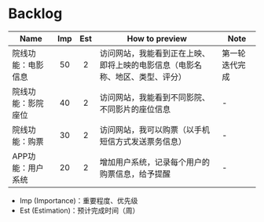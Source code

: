 # Backlog

| Name | Imp | Est | How to preview | Note |
|------|:---:|:---:|----------------|------|
|院线功能：电影信息|50|2|访问网站，我能看到正在上映、即将上映的电影信息（电影名称、地区、类型、评分）|第一轮迭代完成|
|院线功能：影院座位|40|2|访问网站，我能看到不同影院、不同影片的座位信息|-|
|院线功能：购票|30|2|访问网站，我可以购票（以手机短信方式发送票务信息）|-|
|APP功能：用户系统|20|2|增加用户系统，记录每个用户的购票信息，给予提醒|-|

- Imp (Importance)：重要程度、优先级
- Est (Estimation)：预计完成时间（周）
